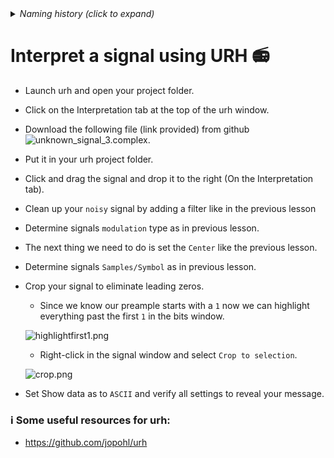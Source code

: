 
<details><summary><i>Naming history (click to expand)</i></summary>
<pre>
2023 July 11: 060_Cropping_a_signal.md
</pre>
</details>

# Interpret a signal using URH 📻

- Launch urh and open your project folder.

- Click on the Interpretation tab at the top of the urh window.

- Download the following file (link provided) from github ![unknown_signal_3.complex](https://github.com/python-can-define-radio/sdr-course/blob/main/classroom_activities/Ch04_Analyzing_Signals_URH/unknown_signal_3.complex).

- Put it in your urh project folder.

- Click and drag the signal and drop it to the right (On the Interpretation tab).

- Clean up your `noisy` signal by adding a filter like in the previous lesson

- Determine signals `modulation` type as in previous lesson.

- The next thing we need to do is set the `Center` like the previous lesson.

- Determine signals `Samples/Symbol` as in previous lesson.

- Crop your signal to eliminate leading zeros.
    - Since we know our preample starts with a `1` now we can highlight everything past the first `1` in the bits window.

    ![highlightfirst1.png](https://github.com/python-can-define-radio/sdr-course/blob/main/classroom_activities/Chx_Misc/Images/highlightfirst1.png?raw=true)

    - Right-click in the signal window and select `Crop to selection`.
      
    ![crop.png](https://github.com/python-can-define-radio/sdr-course/blob/main/classroom_activities/Chx_Misc/Images/crop.png?raw=true)
  
- Set Show data as to `ASCII` and verify all settings to reveal your message.


### ℹ️ Some useful resources for urh:

- https://github.com/jopohl/urh
